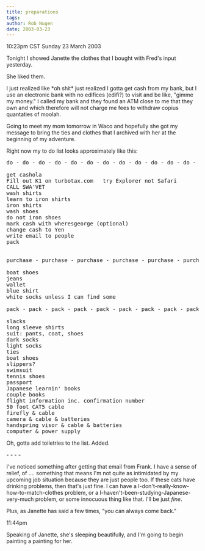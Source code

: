 ```yaml
---
title: preparations
tags: 
author: Rob Nugen
date: 2003-03-23
---
```


<p class=date>10:23pm CST Sunday 23 March 2003</p>

<p>Tonight I showed Janette the clothes that I bought with Fred's
input yesterday.</p>

<p>She liked them.</p>

<p>I just realized like *oh shit* just realized I gotta get cash from
my bank, but I use an electronic bank with no edifices (edifi?) to
visit and be like, "gimme my money."  I called my bank and they found
an ATM close to me that they own and which therefore will not charge
me fees to withdraw copius quantaties of moolah.</p>

<p>Going to meet my mom tomorrow in Waco and hopefully she got my
message to bring the ties and clothes that I archived with her at the
beginning of my adventure.</p>

<p>Right now my to do list looks approximately like this:</p>

<pre>
do - do - do - do - do - do - do - do - do - do - do - do - do - do - do - do - do - do - do - do

get cashola
Fill out K1 on turbotax.com   try Explorer not Safari
CALL SWA'VET
wash shirts
learn to iron shirts
iron shirts
wash shoes
do not iron shoes
mark cash with wheresgeorge (optional)
change cash to Yen
write email to people
pack


purchase - purchase - purchase - purchase - purchase - purchase - purchase - purchase - purchase

boat shoes
jeans
wallet
blue shirt
white socks unless I can find some

pack - pack - pack - pack - pack - pack - pack - pack - pack - pack - pack - pack - pack - pack - pack - pack - Pack:

slacks
long sleeve shirts
suit: pants, coat, shoes
dark socks
light socks
ties
boat shoes
slippers?
swimsuit
tennis shoes
passport
Japanese learnin' books
couple books
flight information inc. confirmation number
50 foot CAT5 cable
firefly & cable
camera & cable & batteries
handspring visor & cable & batteries
computer & power supply
</pre>

<p>Oh, gotta add toiletries to the list.  Added.</p>

<p>- - - -</p>

<p>I've noticed something after getting that email from Frank.  I have
a sense of relief, of .... something that means I'm not quite as
intimidated by my upcoming job situation because they are just people
too.  If these cats have drinking problems, then that's just fine.  I
can have a I-don't-really-know-how-to-match-clothes problem, or a
I-haven't-been-studying-Japanese-very-much problem, or some innocuous
thing like that.  I'll be just <em>fine</em>.</p>

<p>Plus, as Janette has said a few times, "you can always come
back."</p>

<p class=date>11:44pm</p>

<p>Speaking of Janette, she's sleeping beautifully, and I'm going to
begin painting a painting for her.</p>
